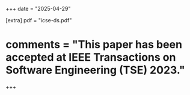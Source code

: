 +++
date = "2025-04-29"


[extra]
pdf = "icse-ds.pdf"
# comments = "This paper has been accepted at IEEE Transactions on Software Engineering (TSE) 2023."
+++

